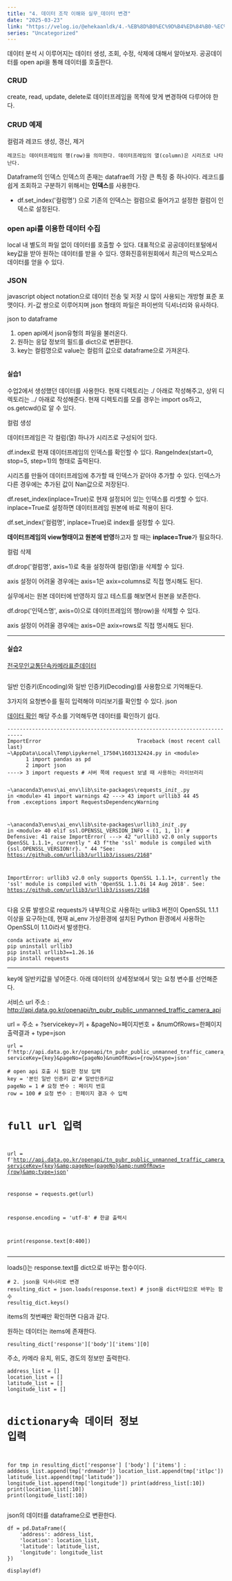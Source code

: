 ```yaml
---
title: "4. 데이터 조작 이해와 실무_데이터 변경"
date: "2025-03-23"
link: "https://velog.io/@ehekaanldk/4.-%EB%8D%B0%EC%9D%B4%ED%84%B0-%EC%A1%B0%EC%9E%91-%EC%9D%B4%ED%95%B4%EC%99%80-%EC%8B%A4%EB%AC%B4%EB%8D%B0%EC%9D%B4%ED%84%B0-%EB%B3%80%EA%B2%BD"
series: "Uncategorized"
---
```


<p>데이터 분석 시 이루어지는 데이터 생성, 조회, 수정, 삭제에 대해서 알아보자. 공공데이터를 open api을 통해 데이터를 호출한다. </p>
<h3 id="crud">CRUD</h3>
<p>create, read, update, delete로 데이터프레임을 목적에 맞게 변경하여 다루어야 한다. </p>
<h3 id="crud-예제">CRUD 예제</h3>
<p>컬럼과 레코드 생성, 갱신, 제거</p>
<pre><code>레코드는 데이터프레임의 행(row)을 의미한다. 데이터프레임의 열(column)은 시리즈로 나타난다. </code></pre><p>Dataframe의 인덱스
인덱스의 존재는 datafrae의 가장 큰 특징 중 하나이다. 레코드를 쉽게 조회하고 구분하기 위해서는 <strong>인덱스</strong>를 사용한다. </p>
<ul>
<li>df.set_index('컬럼명') 으로 기존의 인덱스는 컬럼으로 들어가고 설정한 컬럼이 인덱스로 설정된다. 
<img alt="" src="https://velog.velcdn.com/images/ehekaanldk/post/06594308-b9f1-4131-b987-45cbaafdc7e9/image.png" /></li>
</ul>
<h3 id="open-api를-이용한-데이터-수집">open api를 이용한 데이터 수집</h3>
<p>local 내 별도의 파일 없이 데이터를 호출할 수 있다. 대표적으로 공공데이터포털에서 key값을 받아 원하는 데이터를 받을 수 있다. 영화진흥위원회에서 최근의 박스오피스 데이터를 얻을 수 있다. </p>
<h3 id="json">JSON</h3>
<p>javascript object notation으로 데이터 전송 및 저장 시 많이 사용되는 개방형 표준 포맷이다. 
키-값 쌍으로 이루어지며 json 형태의 파일은 파이썬의 딕셔너리와 유사하다. </p>
<p>json to dataframe</p>
<ol>
<li>open api에서 json유형의 파일을 불러온다. </li>
<li>원하는 응답 정보의 필드를 dict으로 변환한다. </li>
<li>key는 컬럼명으로 value는 컬럼의 값으로 dataframe으로 가져온다. </li>
</ol>
<p><img alt="" src="https://velog.velcdn.com/images/ehekaanldk/post/9e67a2e8-ee95-476f-8604-c218de33b1eb/image.png" /></p>
<h4 id="실습1">실습1</h4>
<p>수업2에서 생성했던 데이터를 사용한다. 현재 디렉토리는 ./ 아래로 작성해주고, 상위 디렉토리는 ../ 아래로 작성해준다. 현재 디렉토리를 모를 경우는 import os하고, os.getcwd()로 알 수 있다. 
<img alt="" src="https://velog.velcdn.com/images/ehekaanldk/post/e4f2766d-1dd9-498b-9fc1-39c44b09bcf6/image.png" /></p>
<p>컬럼 생성</p>
<p>데이터프레임은 각 컬럼(열) 하나가 시리즈로 구성되어 있다. </p>
<p>df.index로 현재 데이터프레임의 인덱스를 확인할 수 있다. RangeIndex(start=0, stop=5, step=1)의 형태로 출력된다. </p>
<p>시리즈를 만들어 데이터프레임에 추가할 때 인덱스가 같아야 추가할 수 있다. 인덱스가 다른 경우에는 추가된 값이 Nan값으로 저장된다. </p>
<p>df.reset_index(inplace=True)로 현재 설정되어 있는 인덱스를 리셋할 수 있다. inplace=True로 설정하면 데이터프레임 원본에 바로 적용이 된다. </p>
<p>df.set_index('컬럼명', inplace=True)로 index를 설정할 수 있다. </p>
<p><strong>데이터프레임의 view형태이고 원본에 반영</strong>하고자 할 때는 <strong>inplace=True</strong>가 필요하다. </p>
<p>컬럼 삭제</p>
<p>df.drop('컬럼명', axis=1)로 축을 설정하여 컬럼(열)을 삭제할 수 있다. </p>
<p>axis 설정이 어려울 경우에는 axis=1은 axix=columns로 직접 명시해도 된다.</p>
<p>실무에서는 원본 데이터에 반영하지 않고 테스트를 해보면서 원본을 보존한다. </p>
<p>df.drop('인덱스명', axis=0)으로 데이터프레임의 행(row)을 삭제할 수 있다. </p>
<p>axis 설정이 어려울 경우에는 axis=0은 axix=rows로 직접 명시해도 된다.</p>
<hr />
<h4 id="실습2">실습2</h4>
<p><a href="https://www.data.go.kr/data/15028200/standard.do">전국무인교통단속카메라표준데이터</a></p>
<p><img alt="" src="https://velog.velcdn.com/images/ehekaanldk/post/26362e51-cbaa-4cd0-9b7c-d85a3be7d875/image.png" /></p>
<p>일반 인증키(Encoding)와 일반 인증키(Decoding)를 사용함으로 기억해둔다. </p>
<p>3가지의 요청변수를 필히 입력해야 미리보기를 확인할 수 있다. json
<img alt="" src="https://velog.velcdn.com/images/ehekaanldk/post/7cf24720-f06c-4a65-8dc3-8123bf269b42/image.png" /></p>
<p><a href="http://api.data.go.kr/openapi/tn_pubr_public_unmanned_traffic_camera_api?serviceKey=uFJWxblJpL0w3DOurt4LYnw0XbTTrcCPRLV8xpN16qIdVMwsD7BIkBe%2BbZ17bk7Y76qvOtCincce19V5Bt9kiw%3D%3D&amp;pageNo=1&amp;numOfRows=100&amp;type=json">데이터 확인</a>
해당 주소를 기억해두면 데이터를 확인하기 쉽다. </p>
<pre><code>---------------------------------------------------------------------------
ImportError                               Traceback (most recent call last)
~\AppData\Local\Temp\ipykernel_17504\1603132424.py in &lt;module&gt;
      1 import pandas as pd
      2 import json
----&gt; 3 import requests # 서버 쪽에 request 보낼 때 사용하는 라이브러리

~\anaconda3\envs\ai_env\lib\site-packages\requests\__init__.py in &lt;module&gt;
     41 import warnings
     42 
---&gt; 43 import urllib3
     44 
     45 from .exceptions import RequestsDependencyWarning

~\anaconda3\envs\ai_env\lib\site-packages\urllib3\__init__.py in &lt;module&gt;
     40     elif ssl.OPENSSL_VERSION_INFO &lt; (1, 1, 1):  # Defensive:
     41         raise ImportError(
---&gt; 42             &quot;urllib3 v2.0 only supports OpenSSL 1.1.1+, currently &quot;
     43             f&quot;the 'ssl' module is compiled with {ssl.OPENSSL_VERSION!r}. &quot;
     44             &quot;See: https://github.com/urllib3/urllib3/issues/2168&quot;

ImportError: urllib3 v2.0 only supports OpenSSL 1.1.1+, currently the 'ssl' module is compiled with 'OpenSSL 1.1.0i  14 Aug 2018'. See: https://github.com/urllib3/urllib3/issues/2168</code></pre><p>다음 오류 발생으로  requests가 내부적으로 사용하는 urllib3 버전이 OpenSSL 1.1.1 이상을 요구하는데, 현재 ai_env 가상환경에 설치된 Python 환경에서 사용하는 OpenSSL이 1.1.0i라서 발생한다. </p>
<pre><code>conda activate ai_env
pip uninstall urllib3
pip install urllib3==1.26.16
pip install requests</code></pre><hr />
<p>key에 일반키값을 넣어준다.
아래 데이터의 상세정보에서 맞는 요청 변수를 선언해준다. 
<img alt="" src="https://velog.velcdn.com/images/ehekaanldk/post/28a9f9b5-bd79-405f-898d-994683af522d/image.png" /></p>
<p>서비스 url 주소 : <a href="http://api.data.go.kr/openapi/tn_pubr_public_unmanned_traffic_camera_api">http://api.data.go.kr/openapi/tn_pubr_public_unmanned_traffic_camera_api</a></p>
<p>url = 주소 + ?servicekey=키 + &amp;pageNo=페이지번호 + &amp;numOfRows=한페이지 출력결과 + type=json</p>
<pre><code>url = f'http://api.data.go.kr/openapi/tn_pubr_public_unmanned_traffic_camera_api?serviceKey={key}&amp;pageNo={pageNo}&amp;numOfRows={row}&amp;type=json'</code></pre><pre><code># open api 호출 시 필요한 정보 입력
key = '본인 일반 인증키 값'# 일반인증키값
pageNo = 1 # 요청 변수 : 페이지 번호
row = 100 # 요청 변수 : 한페이지 결과 수 입력

# full url 입력
url = f'http://api.data.go.kr/openapi/tn_pubr_public_unmanned_traffic_camera_api?serviceKey={key}&amp;pageNo={pageNo}&amp;numOfRows={row}&amp;type=json'

response = requests.get(url)

response.encoding = 'utf-8' # 한글 출력시

print(response.text[0:400])</code></pre><hr />
<p>loads()는 response.text를 dict으로 바꾸는 함수이다. </p>
<pre><code># 2. json을 딕셔너리로 변경
resulting_dict = json.loads(response.text) # json을 dict타입으로 바꾸는 함수
resultig_dict.keys()</code></pre><p>items의 첫번째만 확인하면 다음과 같다. 
<img alt="" src="https://velog.velcdn.com/images/ehekaanldk/post/02194c91-7b4e-4f54-a34c-6806c2c5c3ed/image.png" /></p>
<p>원하는 데이터는 items에 존재한다.</p>
<pre><code>resulting_dict['response']['body']['items'][0]</code></pre><p>주소, 카메라 유치, 위도, 경도의 정보만 출력한다.</p>
<pre><code>address_list = []
location_list = []
latitude_list = []
longitude_list = []

# dictionary속 데이터 정보 입력

for tmp in resulting_dict['response'] ['body'] ['items'] :
    adddess_list.append(tmp['rdnmadr'])
    location_list.append(tmp['itlpc'])
    latitude_list.append(tmp['latitude'])
    longitude_list.append(tmp['longitude'])
print(address_list[:10])
print(location_list[:10])
print(longitude_list[:10])</code></pre><p>json의 데이터를 dataframe으로 변환한다.</p>
<pre><code>df = pd.DataFrame({
    'address': address_list,
    'location': location_list,
    'latitude': latitude_list,
    'longitude': longitude_list
})

display(df)</code></pre>
